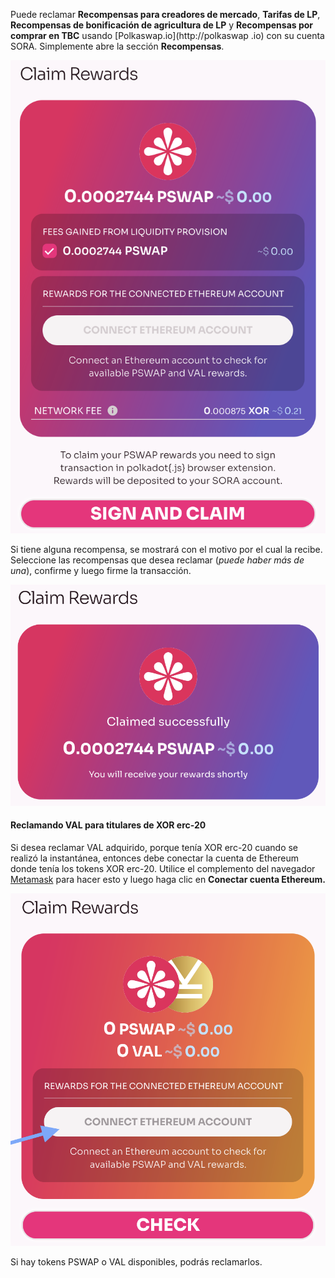 Puede reclamar **Recompensas para creadores de mercado**, **Tarifas de LP**, **Recompensas de bonificación de agricultura de LP** y **Recompensas por comprar en TBC** usando [Polkaswap.io](http://polkaswap .io) con su cuenta SORA. Simplemente abre la sección **Recompensas**.

![](../.gitbook/assets/rewards-polkaswap-claim.png)

Si tiene alguna recompensa, se mostrará con el motivo por el cual la recibe. Seleccione las recompensas que desea reclamar (_puede haber más de una_), confirme y luego firme la transacción.

![](../.gitbook/assets/rewards-polkaswap-claimed-successfully.png)

#### Reclamando VAL para titulares de XOR erc-20

Si desea reclamar VAL adquirido, porque tenía XOR erc-20 cuando se realizó la instantánea, entonces debe conectar la cuenta de Ethereum donde tenía los tokens XOR erc-20. Utilice el complemento del navegador [Metamask](https://metamask.io/download.html) para hacer esto y luego haga clic en **Conectar cuenta Ethereum.**

![](../.gitbook/assets/rewards-connect-ethereum-account.png)

Si hay tokens PSWAP o VAL disponibles, podrás reclamarlos.
